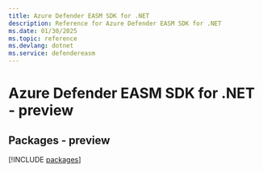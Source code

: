 ```yaml
---
title: Azure Defender EASM SDK for .NET
description: Reference for Azure Defender EASM SDK for .NET
ms.date: 01/30/2025
ms.topic: reference
ms.devlang: dotnet
ms.service: defendereasm
---
```

# Azure Defender EASM SDK for .NET - preview
## Packages - preview
[!INCLUDE [packages](defender-easm-index.md)]